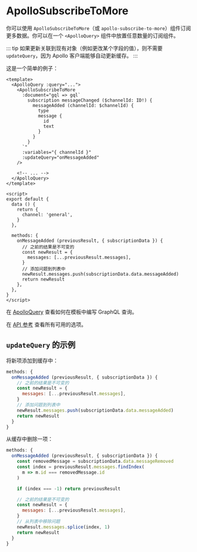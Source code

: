 # ApolloSubscribeToMore

你可以使用 `ApolloSubscribeToMore`（或 `apollo-subscribe-to-more`）组件订阅更多数据。你可以在一个 `<ApolloQuery>` 组件中放置任意数量的订阅组件。

::: tip
如果更新关联到现有对象（例如更改某个字段的值），则不需要 `updateQuery`，因为 Apollo 客户端能够自动更新缓存。
:::

这是一个简单的例子：

```vue
<template>
  <ApolloQuery :query="...">
    <ApolloSubscribeToMore
      :document="gql => gql`
        subscription messageChanged ($channelId: ID!) {
          messageAdded (channelId: $channelId) {
            type
            message {
              id
              text
            }
          }
        }
      `"
      :variables="{ channelId }"
      :updateQuery="onMessageAdded"
    />

    <!-- ... -->
  </ApolloQuery>
</template>

<script>
export default {
  data () {
    return {
      channel: 'general',
    }
  },

  methods: {
    onMessageAdded (previousResult, { subscriptionData }) {
      // 之前的结果是不可变的
      const newResult = {
        messages: [...previousResult.messages],
      }
      // 添加问题到列表中
      newResult.messages.push(subscriptionData.data.messageAdded)
      return newResult
    },
  },
}
</script>
```

在 [ApolloQuery](./query.md) 查看如何在模板中编写 GraphQL 查询。

在 [API 参考](../api/apollo-subscribe-to-more.md) 查看所有可用的选项。

## `updateQuery` 的示例

将新项添加到缓存中：

```js
methods: {
  onMessageAdded (previousResult, { subscriptionData }) {
    // 之前的结果是不可变的
    const newResult = {
      messages: [...previousResult.messages],
    }
    // 添加问题到列表中
    newResult.messages.push(subscriptionData.data.messageAdded)
    return newResult
  }
}
```

从缓存中删除一项：

```js
methods: {
  onMessageAdded (previousResult, { subscriptionData }) {
    const removedMessage = subscriptionData.data.messageRemoved
    const index = previousResult.messages.findIndex(
      m => m.id === removedMessage.id
    )

    if (index === -1) return previousResult

    // 之前的结果是不可变的
    const newResult = {
      messages: [...previousResult.messages],
    }
    // 从列表中移除问题
    newResult.messages.splice(index, 1)
    return newResult
  }
}
```
